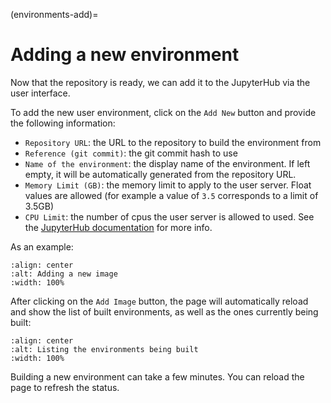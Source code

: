 (environments-add)=

# Adding a new environment

Now that the repository is ready, we can add it to the JupyterHub via the user interface.

To add the new user environment, click on the `Add New` button and provide the following information:

- `Repository URL`: the URL to the repository to build the environment from
- `Reference (git commit)`: the git commit hash to use
- `Name of the environment`: the display name of the environment. If left empty, it will be automatically generated from the repository URL.
- `Memory Limit (GB)`: the memory limit to apply to the user server.
  Float values are allowed (for example a value of `3.5` corresponds to a limit of 3.5GB)
- `CPU Limit`: the number of cpus the user server is allowed to used.
  See the [JupyterHub documentation](https://jupyterhub.readthedocs.io/en/stable/api/spawner.html#jupyterhub.spawner.Spawner.cpu_limit) for more info.

As an example:

```{image} ../images/environments/add-new.png
:align: center
:alt: Adding a new image
:width: 100%
```

After clicking on the `Add Image` button, the page will automatically reload and show the list of built environments,
as well as the ones currently being built:

```{image} ../images/environments/environments.png
:align: center
:alt: Listing the environments being built
:width: 100%
```

Building a new environment can take a few minutes. You can reload the page to refresh the status.

